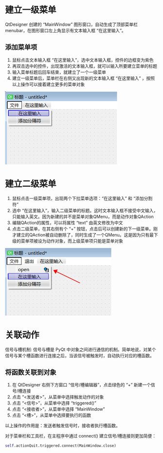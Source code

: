 # 建立一级菜单

QtDesigner 创建的 “MainWindow” 图形窗口，自动生成了顶部菜单栏 menubar，在图形窗口左上角显示有文本输入框 “在这里输入”。

## 添加菜单项

1. 鼠标点击文本输入框 “在这里输入”，选中文本输入框，控件的边框变为紫色
2. 再双击选中的控件，出现激活的文本输入框，就可以输入所要建立菜单的标题
3. 输入菜单标题后回车结束，就建立了一个一级菜单
4. 建立一级菜单后，菜单栏在右侧又出现新的文本输入框 “在这里输入” ，按照以上操作可以接着建立更多的菜单对象

![](../img/pyside/1.png)

# 建立二级菜单

1. 鼠标点击一级菜单项，出现两个下拉菜单选项：“在这里输入” 和 “添加分割符”
2. 选中 “在这里输入”，输入二级菜单的标题。这时文本输入框不接受中文输入，只能输入英文。因为新建的并不是菜单对象QMenu，而是动作对象QAction
3. 编辑QAction的属性，可以将属性 “text” 由英文修改为中文
4. 点击二级菜单，在其右侧有个 “+” 按钮，点击后可以创建新的下一级菜单。刚才建立的QAction被自动删除了，同时生成了一个QMenu。这是因为只有最下级的菜单项被设为动作对象，而上级菜单项只能是菜单对象

![](../img/pyside/2.png)

# 关联动作

信号与槽机制: 信号与槽是 PyQt 中对象之间进行通信的机制。简单地说，对某个信号与某个槽函数进行连接之后，当该信号被触发时，自动执行对应的槽函数。

## 将函数关联到对象

1. 在 QtDesigner 右侧下方窗口 “信号/槽编辑器”，点击绿色的 “+” 新建一个信号/槽连接
2. 点击 “<发送者>”，从菜单中选择触发动作的对象
3. 点击 “<信号>”，从菜单中选择 “triggered()”
4. 点击 “<接收者>”，从菜单中选择 “MainWindow”
5. 点击 “<槽>”，从菜单中选择要执行的函数

以上操作的作用是：发送者触发信号时，接收者执行槽函数。

对于菜单栏和工具栏，在主程序中通过 connect() 建立信号/槽连接则更加简便：

```py
self.actionQuit.triggered.connect(MainWindow.close)
```
